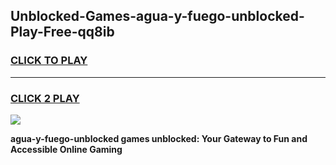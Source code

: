 
## Unblocked-Games-agua-y-fuego-unblocked-Play-Free-qq8ib
<h3>
<a href="https://premium76.site?title=agua-y-fuego-unblocked&ref=18A1">CLICK TO PLAY</a></h3>
<hr>

<h3>
<a href="https://premium76.site?title=agua-y-fuego-unblocked&ref=18A1">CLICK 2 PLAY</a>
  
</h3>

<a href="https://premium76.site?title=agua-y-fuego-unblocked&ref=18A1"><img src="https://clearcache.store/games.png"></a>


**agua-y-fuego-unblocked games unblocked: Your Gateway to Fun and Accessible Online Gaming**
